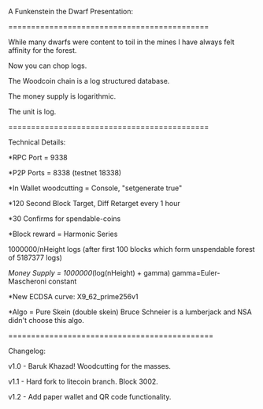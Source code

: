 A Funkenstein the Dwarf Presentation: 

============================================

While many dwarfs were content to toil in the mines I have always felt affinity for the forest.  

Now you can chop logs.  

The Woodcoin chain is a log structured database.

The money supply is logarithmic.

The unit is log.
 
============================================

Technical Details:

*RPC Port = 9338

*P2P Ports = 8338 (testnet 18338)

*In Wallet woodcutting = Console, "setgenerate true"

*120 Second Block Target, Diff Retarget every 1 hour

*30 Confirms for spendable-coins

*Block reward = Harmonic Series

1000000/nHeight logs  (after first 100 blocks which form unspendable forest of 5187377 logs) 

*Money Supply = 1000000*(log(nHeight) + gamma)     gamma=Euler-Mascheroni constant 

*New ECDSA curve: X9_62_prime256v1 

*Algo = Pure Skein (double skein) Bruce Schneier is a lumberjack and NSA didn't choose this algo.

=============================================

Changelog:

v1.0 - Baruk Khazad!  Woodcutting for the masses.

v1.1 - Hard fork to litecoin branch.  Block 3002.

v1.2 - Add paper wallet and QR code functionality.
